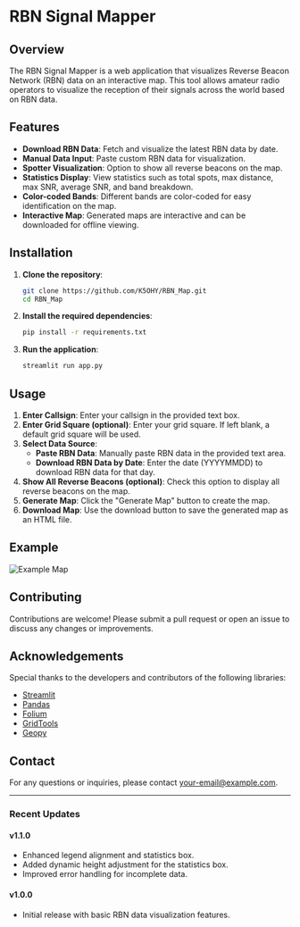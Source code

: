 # RBN Signal Mapper

## Overview

The RBN Signal Mapper is a web application that visualizes Reverse Beacon Network (RBN) data on an interactive map. This tool allows amateur radio operators to visualize the reception of their signals across the world based on RBN data.

## Features

- **Download RBN Data**: Fetch and visualize the latest RBN data by date.
- **Manual Data Input**: Paste custom RBN data for visualization.
- **Spotter Visualization**: Option to show all reverse beacons on the map.
- **Statistics Display**: View statistics such as total spots, max distance, max SNR, average SNR, and band breakdown.
- **Color-coded Bands**: Different bands are color-coded for easy identification on the map.
- **Interactive Map**: Generated maps are interactive and can be downloaded for offline viewing.

## Installation

1. **Clone the repository**:
    ```bash
    git clone https://github.com/K5OHY/RBN_Map.git
    cd RBN_Map
    ```

2. **Install the required dependencies**:
    ```bash
    pip install -r requirements.txt
    ```

3. **Run the application**:
    ```bash
    streamlit run app.py
    ```

## Usage

1. **Enter Callsign**: Enter your callsign in the provided text box.
2. **Enter Grid Square (optional)**: Enter your grid square. If left blank, a default grid square will be used.
3. **Select Data Source**:
    - **Paste RBN Data**: Manually paste RBN data in the provided text area.
    - **Download RBN Data by Date**: Enter the date (YYYYMMDD) to download RBN data for that day.
4. **Show All Reverse Beacons (optional)**: Check this option to display all reverse beacons on the map.
5. **Generate Map**: Click the "Generate Map" button to create the map.
6. **Download Map**: Use the download button to save the generated map as an HTML file.

## Example

![Example Map](path/to/example_map.png)

## Contributing

Contributions are welcome! Please submit a pull request or open an issue to discuss any changes or improvements.

## Acknowledgements

Special thanks to the developers and contributors of the following libraries:
- [Streamlit](https://streamlit.io/)
- [Pandas](https://pandas.pydata.org/)
- [Folium](https://python-visualization.github.io/folium/)
- [GridTools](https://pypi.org/project/gridtools/)
- [Geopy](https://geopy.readthedocs.io/)

## Contact

For any questions or inquiries, please contact [your-email@example.com](mailto:your-email@example.com).

---

### Recent Updates

#### v1.1.0
- Enhanced legend alignment and statistics box.
- Added dynamic height adjustment for the statistics box.
- Improved error handling for incomplete data.

#### v1.0.0
- Initial release with basic RBN data visualization features.
